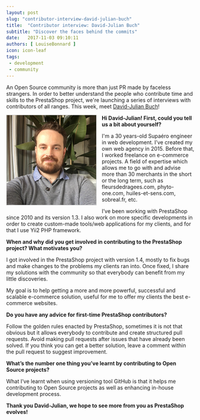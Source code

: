 ```yaml
---
layout: post
slug: "contributor-interview-david-julian-buch"
title:  "Contributor interview: David-Julian Buch"
subtitle: "Discover the faces behind the commits"
date:   2017-11-03 09:10:11
authors: [ LouiseBonnard ]
icon: icon-leaf
tags:
 - development
 - community
---
```


An Open Source community is more than just PR made by faceless strangers. In order to better understand the people who contribute time and skills to the PrestaShop project, we're launching a series of interviews with contributors of all ranges. This week, meet [David-Julian Buch](https://github.com/djbuch)!


<img style="border: 1px solid #CCC; float: left; margin: 0 1em 1em 0;" width="240" height="240" 
src="/assets/images/2017/10/david-julian-buch.png">


**Hi David-Julian! First, could you tell us a bit about yourself?**

I'm a 30 years-old Supaéro engineer in web development. I’ve created my own web agency in 2015. Before that, I worked freelance on e-commerce projects. A field of expertise which allows me to go with and advise more than 30 merchants in the short or the long term, such as fleursdedragees.com, phyto-one.com, huiles-et-sens.com, sobreal.fr, etc.

I’ve been working with PrestaShop since 2010 and its version 1.3. I also work on more specific developments in order to create custom-made tools/web applications for my clients, and for that I use Yii2 PHP framework.


**When and why did you get involved in contributing to the PrestaShop project? What motivates you?**

I got involved in the PrestaShop project with version 1.4, mostly to fix bugs and make changes to the problems my clients ran into. Once fixed, I share my solutions with the community so that everybody can benefit from my little discoveries.

My goal is to help getting a more and more powerful, successful and scalable e-commerce solution, useful for me to offer my clients the best e-commerce websites.


**Do you have any advice for first-time PrestaShop contributors?**

Follow the golden rules enacted by PrestaShop, sometimes it is not that obvious but it allows everybody to contribute and create structured pull requests. Avoid making pull requests after issues that have already been solved. If you think you can get a better solution, leave a comment within the pull request to suggest improvement.


**What’s the number one thing you’ve learnt by contributing to Open Source projects?**

What I’ve learnt when using versioning tool GitHub is that it helps me contributing to Open Source projects as well as enhancing in-house development process.


**Thank you David-Julian, we hope to see more from you as PrestaShop evolves!**
